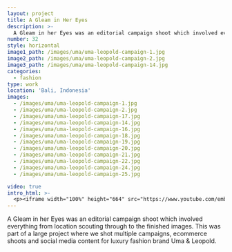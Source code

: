 ```yaml
---
layout: project
title: A Gleam in Her Eyes
description: >-
  A Gleam in her Eyes was an editorial campaign shoot which involved everything from location scouting through to the finished images. This was part of a large project where we shot multiple campaigns, ecommerce shoots and social media content for luxury fashion brand Uma & Leopold.
number: 32
style: horizontal
image1_path: /images/uma/uma-leopold-campaign-1.jpg
image2_path: /images/uma/uma-leopold-campaign-2.jpg
image3_path: /images/uma/uma-leopold-campaign-14.jpg
categories:
  - fashion
type: work
location: 'Bali, Indonesia'
images:
  - /images/uma/uma-leopold-campaign-1.jpg
  - /images/uma/uma-leopold-campaign-2.jpg
  - /images/uma/uma-leopold-campaign-17.jpg
  - /images/uma/uma-leopold-campaign-14.jpg
  - /images/uma/uma-leopold-campaign-16.jpg
  - /images/uma/uma-leopold-campaign-18.jpg
  - /images/uma/uma-leopold-campaign-19.jpg
  - /images/uma/uma-leopold-campaign-20.jpg
  - /images/uma/uma-leopold-campaign-21.jpg
  - /images/uma/uma-leopold-campaign-22.jpg
  - /images/uma/uma-leopold-campaign-24.jpg
  - /images/uma/uma-leopold-campaign-25.jpg

video: true
intro_html: >-
  <p><iframe width="100%" height="664" src="https://www.youtube.com/embed/ZFb177wtTEo" frameborder="0" allow="accelerometer; autoplay; encrypted-media; gyroscope; picture-in-picture" allowfullscreen></iframe></p>
---
```


A Gleam in her Eyes was an editorial campaign shoot which involved everything from location scouting through to the finished images. This was part of a large project where we shot multiple campaigns, ecommerce shoots and social media content for luxury fashion brand Uma & Leopold.
